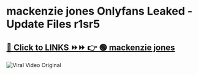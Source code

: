 
 # mackenzie jones Onlyfans Leaked - Update Files r1sr5

## <h2><a href="https://clipsfans.com/mackenzie_jones&ref=git">🔗 Click to LINKS ⏩⏩ 👉 🟢 mackenzie jones </a></h2>

<a href="https://clipsfans.com/mackenzie_jones&ref=git" rel="nofollow" data-target="animated-image.originalLink"><img src="https://i.ibb.co.com/xMMVF88/686577567.gif" alt="Viral Video Original" style="max-width: 100%; display: inline-block;" data-target="animated-image.originalImage"></a>

